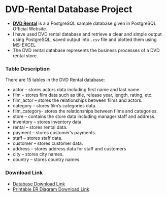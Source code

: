 # DVD-Rental Database Project
- [**DVD Rental**](https://www.postgresqltutorial.com/postgresql-sample-database/) is a a PostgreSQL sample database given in PostgreSQL Official Website.
- I have used DVD rental database and retrieve a clear and simple output using PostgreSQL, saved output into `.csv` file and plotted them using MS-EXCEL
- The DVD rental database represents the business processes of a DVD rental store.

### Table Description
There are 15 tables in the DVD Rental database:
- actor – stores actors data including first name and last name.
- film – stores film data such as title, release year, length, rating, etc.
- film_actor – stores the relationships between films and actors.
- category – stores film’s categories data.
- film_category- stores the relationships between films and categories.
- store – contains the store data including manager staff and address.
- inventory – stores inventory data.
- rental – stores rental data.
- payment – stores customer’s payments.
- staff – stores staff data.
- customer – stores customer data.
- address – stores address data for staff and customers
- city – stores city names.
- country – stores country names.

### Download Link
- [Database Download Link](https://sp.postgresqltutorial.com/wp-content/uploads/2019/05/dvdrental.zip)
- [Printable ER Diagram Download Link](https://sp.postgresqltutorial.com/wp-content/uploads/2018/03/printable-postgresql-sample-database-diagram.pdf)
